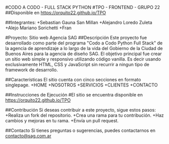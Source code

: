 #CODO A CODO - FULL STACK PYTHON
#TPO - FRONTEND - GRUPO 22
##Disponible en https://orquito22.github.io/TPO

##Integrantes:
+Sebastian Gauna San Millan
+Alejandro Loredo Zuleta
+Alejo Mariano Sorichetti
+Fran

#Proyecto: Sitio web Agencia SAG
##Descripción
Este proyecto fue desarrollado como parte del programa  "Codo a Codo Python Full Stack" de la agencia de aprendizaje a lo largo de la vida del Gobierno de la Ciudad de Buenos Aires para la agencia de diseño SAG. 
El objetivo principal fue crear un sitio web simple y responsivo utilizando código vanilla. Es decir usando exclusivamente HTML, CSS y JavaScript sin recurrir a ningun tipo de framework de desarrollo.

##Características
El sitio cuenta con cinco secciones en formato singlepage.
+HOME 
+NOSOTROS 
+SERVICIOS 
+CLIENTES 
+CONTACTO

##Instrucciones de Ejecución
#El sitio se encuentra disponible en https://orquito22.github.io/TPO

##Contribución
Si deseas contribuir a este proyecto, sigue estos pasos:
+Realiza un fork del repositorio.
+Crea una rama para tu contribución.
+Haz cambios y mejoras en tu rama.
+Envía un pull request.

##Contacto
Si tienes preguntas o sugerencias, puedes contactarnos en contacto@sag.com.ar
